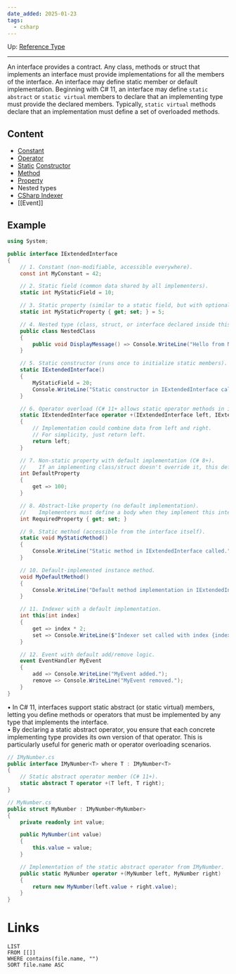 ```yaml
---
date_added: 2025-01-23
tags:
  - csharp
---
```

Up: [Reference Type](Reference%20Type.md)
___
 An interface provides a contract. Any class, methods or struct that implements an interface must provide implementations for all the members of the interface. An interface may define static member or default implementation.
 Beginning with C# 11, an interface may define `static abstract` or `static virtual` members to declare that an implementing type must provide the declared members. Typically, `static virtual` methods declare that an implementation must define a set of overloaded methods.
## Content
- [Constant](Constant.md)
- [Operator](CSharp%20Operator.md)
- [Static](Static.md) [Constructor](Constructor.md)
- [Method](Method.md)
- [Property](Property.md)
- Nested types
- [CSharp Indexer](CSharp%20Indexer.md)
- [[Event]]
## Example
```cs
using System;

public interface IExtendedInterface
{
    // 1. Constant (non-modifiable, accessible everywhere).
    const int MyConstant = 42;

    // 2. Static field (common data shared by all implementers).
    static int MyStaticField = 10;

    // 3. Static property (similar to a static field, but with optional logic).
    static int MyStaticProperty { get; set; } = 5;

    // 4. Nested type (class, struct, or interface declared inside this interface).
    public class NestedClass
    {
        public void DisplayMessage() => Console.WriteLine("Hello from NestedClass!");
    }

    // 5. Static constructor (runs once to initialize static members).
    static IExtendedInterface()
    {
        MyStaticField = 20;
        Console.WriteLine("Static constructor in IExtendedInterface called.");
    }

    // 6. Operator overload (C# 11+ allows static operator methods in interfaces).
    static IExtendedInterface operator +(IExtendedInterface left, IExtendedInterface right)
    {
        // Implementation could combine data from left and right.
        // For simplicity, just return left.
        return left;
    }

    // 7. Non-static property with default implementation (C# 8+).
    //    If an implementing class/struct doesn't override it, this default is used.
    int DefaultProperty
    {
        get => 100; 
    }

    // 8. Abstract-like property (no default implementation).
    //    Implementers must define a body when they implement this interface.
    int RequiredProperty { get; set; }

    // 9. Static method (accessible from the interface itself).
    static void MyStaticMethod()
    {
        Console.WriteLine("Static method in IExtendedInterface called.");
    }

    // 10. Default-implemented instance method.
    void MyDefaultMethod()
    {
        Console.WriteLine("Default method implementation in IExtendedInterface.");
    }

    // 11. Indexer with a default implementation.
    int this[int index]
    {
        get => index * 2;
        set => Console.WriteLine($"Indexer set called with index {index}, value {value}.");
    }

    // 12. Event with default add/remove logic.
    event EventHandler MyEvent
    {
        add => Console.WriteLine("MyEvent added.");
        remove => Console.WriteLine("MyEvent removed.");
    }
}
```

• In C# 11, interfaces support static abstract (or static virtual) members, letting you define methods or operators that must be implemented by any type that implements the interface.  
• By declaring a static abstract operator, you ensure that each concrete implementing type provides its own version of that operator. This is particularly useful for generic math or operator overloading scenarios.
```cs
// IMyNumber.cs
public interface IMyNumber<T> where T : IMyNumber<T>
{
    // Static abstract operator member (C# 11+).
    static abstract T operator +(T left, T right);
}

// MyNumber.cs
public struct MyNumber : IMyNumber<MyNumber>
{
    private readonly int value;

    public MyNumber(int value)
    {
        this.value = value;
    }

    // Implementation of the static abstract operator from IMyNumber.
    public static MyNumber operator +(MyNumber left, MyNumber right)
    {
        return new MyNumber(left.value + right.value);
    }
}
```

# Links
```dataview
LIST
FROM [[]]
WHERE contains(file.name, "")
SORT file.name ASC
```
